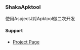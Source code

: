 ### ShakaApktool
使用AspjectJ对Apktool做二次开发

#### Support
- [Project Page](http://www.rover12421.com/)

